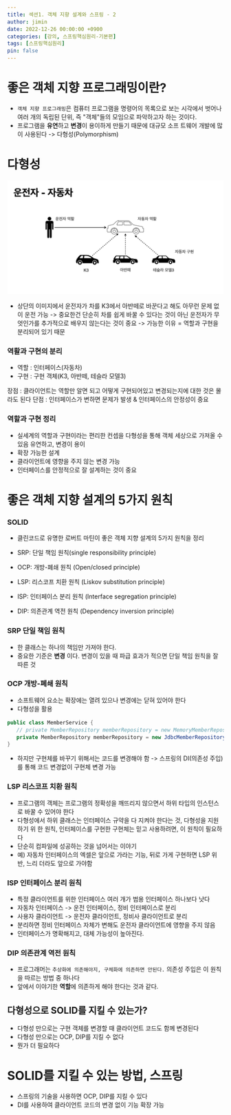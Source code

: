 ```yaml
---
title: 섹션1. 객체 지향 설계와 스프링 - 2
author: jimin
date: 2022-12-26 00:00:00 +0900
categories: [강의, 스프링핵심원리-기본편]
tags: [스프링핵심원리]
pin: false
---
```


# 좋은 객체 지향 프로그래밍이란? 
 - `객체 지향 프로그래밍`은 컴퓨터 프로그램을 명령어의 목록으로 보는 시각에서 벗어나 여러 개의 독립된 단위, 즉 "객체"들의 모임으로 파악하고자 하는 것이다.
 - 프로그램을 **유연**하고 **변경**이 용이하게 만들기 때문에 대규모 소프 트웨어 개발에 많이 사용된다 -> 다형성(Polymorphism)


# 다형성
![다형성 이미지](/assets/img/postpic/%EA%B0%95%EC%9D%98/%EC%8A%A4%ED%94%84%EB%A7%81%ED%95%B5%EC%8B%AC%EC%9B%90%EB%A6%AC-%EA%B8%B0%EB%B3%B8%ED%8E%B8/%EC%84%B9%EC%85%981/%EC%8A%A4%ED%81%AC%EB%A6%B0%EC%83%B7%202022-12-26%20%EC%98%A4%ED%9B%84%2010.12.13.png)
 - 상단의 이미지에서 운전자가 차를 K3에서 아반떼로 바꾼다고 해도 아무런 문제 없이 운전 가능 -> 중요한건 단순히 차를 쉽게 바꿀 수 있다는 것이 아닌 운전자가 무엇인가를 추가적으로 배우지 않는다는 것이 중요 -> 가능한 이유 = 역할과 구현을 분리되어 있기 때문

 ### 역활과 구현의 분리
 - 역할 : 인터페이스(자동차)
 - 구현 : 구현 객체(K3, 아반떼, 테슬라 모델3)
 
 장점 : 클라이언트는 역할만 알면 되고 어떻게 구현되어있고 변경되는지에 대한 것은 몰라도 된다
 단점 : 인터페이스가 변하면 문제가 발생 & 인터페이스의 안정성이 중요

 ### 역할과 구현 정리
 - 실세계의 역할과 구현이라는 편리한 컨셉을 다형성을 통해 객체 세상으로 가져올 수 있음 유연하고, 변경이 용이
 - 확장 가능한 설계
 - 클라이언트에 영향을 주지 않는 변경 가능
 - 인터페이스를 안정적으로 잘 설계하는 것이 중요



 # 좋은 객체 지향 설계의 5가지 원칙

 ### SOLID
  - 클린코드로 유명한 로버트 마틴이 좋은 객체 지향 설계의 5가지 원칙을 정리

 - SRP: 단일 책임 원칙(single responsibility principle)
 - OCP: 개방-폐쇄 원칙 (Open/closed principle)
 - LSP: 리스코프 치환 원칙 (Liskov substitution principle)
 - ISP: 인터페이스 분리 원칙 (Interface segregation principle)
 - DIP: 의존관계 역전 원칙 (Dependency inversion principle)

 ### SRP 단일 책임 원칙
 - 한 클래스는 하나의 책임만 가져야 한다.
 - 중요한 기준은 **변경** 이다. 변경이 있을 때 파급 효과가 적으면 단일 책임 원칙을 잘 따른 것

 ### OCP 개방-폐쇄 원칙
 - 소프트웨어 요소는 확장에는 열려 있으나 변경에는 닫혀 있어야 한다
 - 다형성을 활용

 ```java
public class MemberService {
    // private MemberRepository memberRepository = new MemoryMemberRepository();
    private MemberRepository memberRepository = new JdbcMemberRepository();
}
 ```
 - 하지만 구현체를 바꾸기 위해서는 코드를 변경해야 함 -> 스프링의 DI(의존성 주입)를 통해 코드 변경없이 구현체 변경 가능

 ### LSP 리스코프 치환 원칙
  - 프로그램의 객체는 프로그램의 정확성을 깨뜨리지 않으면서 하위 타입의 인스턴스로 바꿀 수 있어야 한다
  - 다형성에서 하위 클래스는 인터페이스 규약을 다 지켜야 한다는 것, 다형성을 지원하기 위 한 원칙, 인터페이스를 구현한 구현체는 믿고 사용하려면, 이 원칙이 필요하다
  - 단순히 컴파일에 성공하는 것을 넘어서는 이야기
  - 예) 자동차 인터페이스의 엑셀은 앞으로 가라는 기능, 뒤로 가게 구현하면 LSP 위반, 느리 더라도 앞으로 가야함

 ### ISP 인터페이스 분리 원칙
 - 특정 클라이언트를 위한 인터페이스 여러 개가 범용 인터페이스 하나보다 낫다 
 - 자동차 인터페이스 -> 운전 인터페이스, 정비 인터페이스로 분리
 - 사용자 클라이언트 -> 운전자 클라이언트, 정비사 클라이언트로 분리
 - 분리하면 정비 인터페이스 자체가 변해도 운전자 클라이언트에 영향을 주지 않음 
 - 인터페이스가 명확해지고, 대체 가능성이 높아진다.


  ### DIP 의존관계 역전 원칙
  - 프로그래머는 `추상화에 의존해야지, 구체화에 의존하면 안된다.` 의존성 주입은 이 원칙 을 따르는 방법 중 하나다
  - 앞에서 이야기한 **역할**에 의존하게 해야 한다는 것과 같다.

 ## 다형성으로 SOLID를 지킬 수 있는가?
 - 다형성 만으로는 구현 객체를 변경할 때 클라이언트 코드도 함께 변경된다
 - 다형성 만으로는 OCP, DIP를 지킬 수 없다
 - 뭔가 더 필요하다


 # SOLID를 지킬 수 있는 방법, 스프링
 - 스프링의 기술을 사용하면 OCP, DIP를 지킬 수 있다
 - DI를 사용하여 클라이언트 코드의 변경 없이 기능 확장 가능
